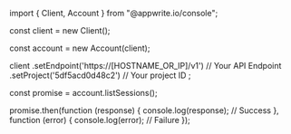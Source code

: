 import { Client, Account } from "@appwrite.io/console";

const client = new Client();

const account = new Account(client);

client
    .setEndpoint('https://[HOSTNAME_OR_IP]/v1') // Your API Endpoint
    .setProject('5df5acd0d48c2') // Your project ID
;

const promise = account.listSessions();

promise.then(function (response) {
    console.log(response); // Success
}, function (error) {
    console.log(error); // Failure
});